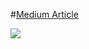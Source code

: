 
#[Medium Article](https://medium.com/@trilliwon/ios-development-ios-에서-우편번호를-가져오는-가장-gorgeous-한-방법-209040422759#.al1vgekm3)

![](https://cloud.githubusercontent.com/assets/14218787/20038456/b7ff76a0-a477-11e6-8aee-85159d87e871.gif)

